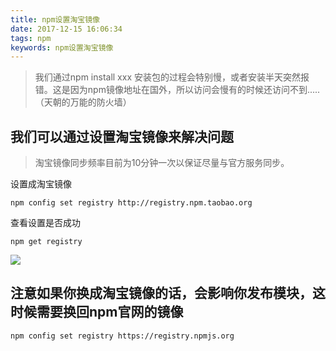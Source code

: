 ```yaml
---
title: npm设置淘宝镜像
date: 2017-12-15 16:06:34
tags: npm
keywords: npm设置淘宝镜像
---
```



> 我们通过npm install xxx 安装包的过程会特别慢，或者安装半天突然报错。这是因为npm镜像地址在国外，所以访问会慢有的时候还访问不到.....（天朝的万能的防火墙）

<!--more-->

## 我们可以通过设置淘宝镜像来解决问题

> 淘宝镜像同步频率目前为10分钟一次以保证尽量与官方服务同步。

设置成淘宝镜像

```
npm config set registry http://registry.npm.taobao.org
```

查看设置是否成功

```
npm get registry 
```
![](http://hexo-1252491761.file.myqcloud.com/npm%E8%AE%BE%E7%BD%AE%E6%B7%98%E5%AE%9D%E9%95%9C%E5%83%8F/20171215161837.png)

## 注意如果你换成淘宝镜像的话，会影响你发布模块，这时候需要换回npm官网的镜像

```
npm config set registry https://registry.npmjs.org
```
